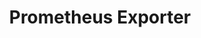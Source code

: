 ---
title: Prometheus Exporter
registryType: exporter
isThirdParty: false
tags:
  - Node.js
  - exporter
repo: https://github.com/open-telemetry/opentelemetry-js/tree/master/packages/opentelemetry-exporter-prometheus
license: Apache 2.0
description: The OpenTelemetry Prometheus Exporter for Node.js.
authors: OpenTelemetry Authors
otVersion: latest
---